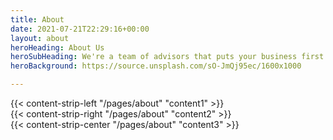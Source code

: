 ```yaml
---
title: About
date: 2021-07-21T22:29:16+00:00
layout: about
heroHeading: About Us
heroSubHeading: We're a team of advisors that puts your business first.
heroBackground: https://source.unsplash.com/sO-JmQj95ec/1600x1000

---
```

<div>
{{< content-strip-left "/pages/about" "content1" >}}
</div>
<div>
{{< content-strip-right "/pages/about" "content2" >}}
</div>
<div>
{{< content-strip-center "/pages/about" "content3" >}}
</div>